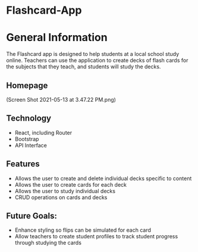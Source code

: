 # Flashcard-App

# General Information
The Flashcard app is designed to help students at a local school study online.  Teachers can use the application to create decks of flash cards for the subjects that they teach, and students will study the decks.

## Homepage
(Screen Shot 2021-05-13 at 3.47.22 PM.png)

## Technology
* React, including Router
* Bootstrap
* API Interface

## Features
* Allows the user to create and delete individual decks specific to content
* Allows the user to create cards for each deck 
* Allows the user to study individual decks
* CRUD operations on cards and decks

## Future Goals: 
* Enhance styling so flips can be simulated for each card
* Allow teachers to create student profiles to track student progress through studying the cards


